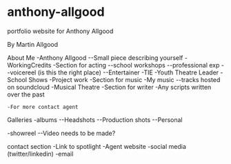 # anthony-allgood
portfolio website for Anthony Allgood

By Martin Allgood



About Me
  -Anthony Allgood
    --Small piece describing yourself
  -WorkingCredits
    -Section for acting
      --school workshops
      --professional exp
      --voicereel (is this the right place)
      --Entertainer
  -TIE
    -Youth Theatre Leader
    -School Shows
    -Project work
  -Section for music
    -My music
      --tracks hosted on soundcloud
    -Musical Theatre
  -Section for writer
    -Any scripts written over the past

    -For more contact agent

Galleries
  -albums
    --Headshots
    --Production shots
    --Personal

  -showreel
    --Video needs to be made?

contact section
  -Link to spotlight
  -Agent website
  -social media (twitter/linkedin)
  -email
